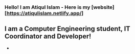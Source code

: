 ### Hello! I am Atiqul Islam - Here is my [website][https://atiqulislam.netlify.app/]

## I am a Computer Engineering student, IT Coordinator and Developer!

-

<br />
<br />

[website]: "https://atiqulislam.netlify.app/"
[linkedin]: https://www.linkedin.com/in/islam-atiqul/
